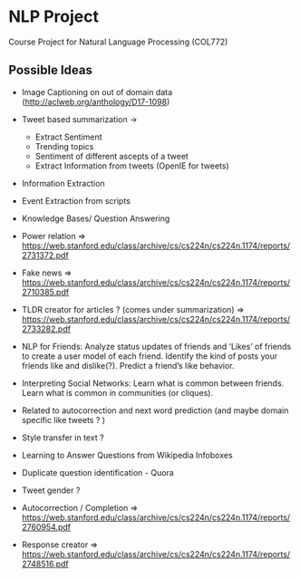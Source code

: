 # NLP Project
Course Project for Natural Language Processing (COL772)
                                                                                                      
                                                                                                      
## Possible Ideas                                                                                     
                                                                                                      
* Image Captioning on out of domain data (http://aclweb.org/anthology/D17-1098)                       
* Tweet based summarization ->                                                                        
  * Extract Sentiment                                                                                 
  * Trending topics                                                                                   
  * Sentiment of different ascepts of a tweet                                                         
  * Extract Information from tweets (OpenIE for tweets)                                               
* Information Extraction                                                                              
* Event Extraction from scripts                                                                       
* Knowledge Bases/ Question Answering 
* Power relation => https://web.stanford.edu/class/archive/cs/cs224n/cs224n.1174/reports/2731372.pdf

* Fake news => https://web.stanford.edu/class/archive/cs/cs224n/cs224n.1174/reports/2710385.pdf
* TLDR creator for articles ? (comes under summarization) => https://web.stanford.edu/class/archive/cs/cs224n/cs224n.1174/reports/2733282.pdf
* NLP for Friends: Analyze status updates of friends and ‘Likes’ of friends to create a user model of 
  each friend. Identify the kind of posts your friends like and dislike(?). Predict a friend’s like 
  behavior.
* Interpreting Social Networks: Learn what is common between friends. Learn what is common in 
  communities (or cliques).
* Related to autocorrection and next word prediction (and maybe domain specific like tweets ? )
* Style transfer in text ?
* Learning to Answer Questions from Wikipedia Infoboxes
* Duplicate question identification - Quora
* Tweet gender ?
* Autocorrection / Completion => https://web.stanford.edu/class/archive/cs/cs224n/cs224n.1174/reports/2760954.pdf
* Response creator => https://web.stanford.edu/class/archive/cs/cs224n/cs224n.1174/reports/2748516.pdf

